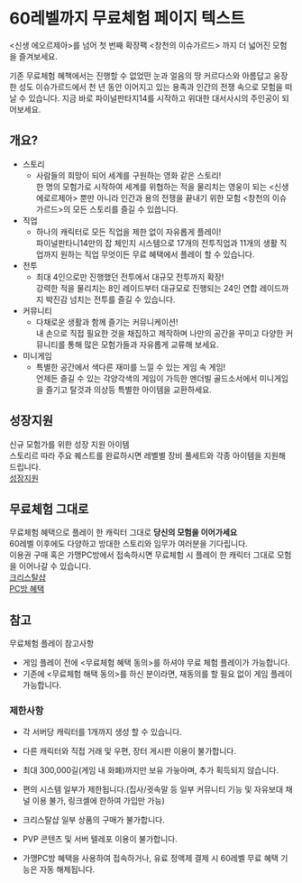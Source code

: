 # 60레벨까지 무료체험 페이지 텍스트
<신생 에오르제아>를 넘어 첫 번째 확장팩 <창천의 이슈가르드> 까지 더 넓어진 모험을 즐겨보세요.

기존 무료체험 혜책에서는 진행할 수 없었떤 눈과 얼음의 땅 커르다스와 아름답고 웅장한 성도 이슈가르드에서 천 년 동안 이어지고 있는 용족과 인간의 전쟁 속으로 모험을 떠날 수 있습니다.
지금 바로 파이널판타지14를 시작하고 위대한 대서사시의 주인공이 되어보세요.

## 개요?

- 스토리
    - 사람들의 희망이 되어 세계를 구원하는 영화 같은 스토리!  
    한 명의 모험가로 시작하여 세계를 위협하는 적을 물리치는 영웅이 되는 <신생 에로르제아> 뿐만 아니라 인간과 용의 전쟁을 끝내기 위한 모험 <창천의 이슈가르드>의 모든 스토리를 즐길 수 있씁니다.
- 직업
    - 하나의 캐릭터로 모든 직업을 제한 없이 자유롭게 플레이!  
    파이널판타니14만의 잡 체인지 시스템으로 17개의 전투직업과 11개의 생활 직업까지 원하는 직업 무엇이든 무료 혜택에서 플레이 할 수 있습니다.
- 전투
    - 최대 4인으로만 진행했던 전투에서 대규모 전투까지 확장!  
    강력한 적을 물리치는 8인 레이드부터 대규모로 진행되는 24인 연합 레이드까지 박진감 넘치는 전투를 즐길 수 있습니다.
- 커뮤니티
    - 다채로운 생활과 함께 즐기는 커뮤니케이션!  
    내 손으로 직접 필요한 것을 채집하고 제작하며 나만의 공간을 꾸미고 다양한 커뮤니티를 통해 많은 모험가들과 자유롭게 교류해 보세요.
- 미니게임
    - 특별한 공간에서 색다른 재미를 느낄 수 있는 게임 속 게임!  
    언제든 즐길 수 있는 각양각색의 게임이 가득한 멘더빌 골드소서에서 미니게임을 즐기고 탈것과 의상등 특별한 아이템을 교환하세요.

## 성장지원
신규 모험가를 위한 성장 지원 아이템  
스토리르 따라 주요 퀘스트를 완료하시면 레벨별 장비 풀세트와 각종 아이템을 지원해 드립니다.  
[성장지원](https://www.ff14.co.kr/events/Pub/Beginner)

## 무료체험 그대로
무료체험 혜택으로 플레이 한 캐릭터 그대로 __당신의 모험을 이어가세요__  
60레벨 이후에도 다양하고 방대한 스토리와 임무가 여러분을 기다립니다.  
이용권 구매 혹은 가맹PC방에서 접속하시면 무료체험 시 플레이 한 캐릭터 그대로 모험을 이어나갈 수 있습니다.  
[크리스탈샵](https://www.ff14.co.kr/shop)  
[PC방 혜택](https://www.ff14.co.kr/events/pub/pcroom)

## 참고
무료체험 플레이 참고사항  
- 게임 플레이 전에 <무료체험 혜택 동의>를 하셔야 무료 체험 플레이가 가능합니다.
- 기존에 <무료체험 해택 동의>를 하신 분이라면, 재동의를 할 필요 없이 게임 플레이 가능합니다.  

### 제한사항
- 각 서버당 캐릭터를 1개까지 생성 할 수 있습니다.
- 다른 캐릭터와 직접 거래 및 우편, 장터 게시판 이용이 불가합니다.
 - 최대 300,000길(게임 내 화폐)까지만 보유 가늫아며, 추가 획득되지 않습니다.
  - 편의 시스템 일부가 제한됩니다.(집사/귓속말 등 일부 커뮤니티 기능 및 자유보대 채널 이용 불가, 링크셸에 한하여 가입만 가능)
  - 크리스탈샵 일부 상품의 구매가 불가합니다.
  - PVP 콘텐츠 및 서버 텔레포 이용이 불가합니다.
  
  - 가맹PC방 혜택을 사용하여 접속하거나, 유료 정액제 결제 시 60레벨 무료 혜택 기능은 자동 해제됩니다.
